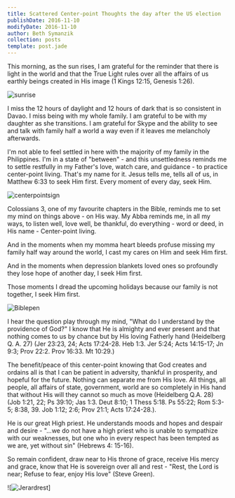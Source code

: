 ```yaml
---
title: Scattered Center-point Thoughts the day after the US election
publishDate: 2016-11-10
modifyDate: 2016-11-10
author: Beth Symanzik
collection: posts
template: post.jade
---
```


This morning, as the sun rises, I am grateful for the reminder that there is light in the world and that the True Light rules over all the affairs of us earthly beings created in His image (1 Kings 12:15, Genesis 1:26).

![sunrise](/images/20160815_191100.jpg)

I miss the 12 hours of daylight and 12 hours of dark that is so consistent in Davao. I miss being with my whole family.  I am grateful to be with my daughter as she transitions. I am grateful for Skype and the ability to see and talk with family half a world a way even if it leaves me melancholy afterwards.

I'm not able to feel settled in here with the majority of my family in the Philippines.  I'm in a state of "between" - and this unsettledness reminds me to settle restfully in my Father's love, watch care, and guidance - to practice center-point living.  That's my name for it.  Jesus tells me, tells all of us, in Matthew 6:33 to seek Him first.  Every moment of every day, seek Him.

![centerpointsign](/images/Centerpointcrop.jpg)

Colossians 3, one of my favourite chapters in the Bible, reminds me to set my mind on things above - on His way. My Abba reminds me, in all my ways, to listen well, love well, be thankful, do everything - word or deed, in His name - Center-point living.

And in the moments when my momma heart bleeds profuse missing my family half way around the world, I cast my cares on Him and seek Him first.

And in the moments when depression blankets loved ones so profoundly they lose hope of another day, I seek Him first.

Those moments I dread the upcoming holidays because our family is not together, I seek Him first.

![Biblepen](/images/lords-days.jpg)

I hear the question play through my mind, "What do I understand by the providence of God?"  I know that He is almighty and ever present and that nothing comes to us by chance but by His loving Fatherly hand (Heidelberg Q. A. 27) (Jer 23:23, 24; Acts 17:24-28.  Heb 1:3.  Jer 5:24; Acts 14:15-17; Jn 9:3; Prov 22:2.  Prov 16:33.  Mt 10:29.)

The benefit/peace of this center-point knowing that God creates and ordains all is that I can be patient in adversity, thankful in prosperity, and hopeful for the future.  Nothing can separate me from His love.  All things, all people, all affairs of state, government, world are so completely in His hand that without His will they cannot so much as move (Heidelberg Q.A. 28) (Job 1:21, 22; Ps 39:10; Jas 1:3.  Deut 8:10; 1 Thess 5:18.  Ps 55:22; Rom 5:3-5; 8:38, 39.  Job 1:12; 2:6; Prov 21:1; Acts 17:24-28.).

He is our great High priest.  He understands moods and hopes and despair and desire - "...we do not have a high priest who is unable to sympathize with our weaknesses, but one who in every respect has been tempted as we are, yet without sin" (Hebrews 4: 15-16).

So remain confident, draw near to His throne of grace, receive His mercy and grace, know that He is sovereign over all and rest - "Rest, the Lord is near; Refuse to fear, enjoy His love" (Steve Green).

![![Jerardrest](/images/661.jpg)]
